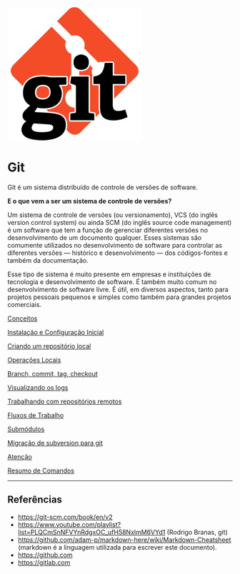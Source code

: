 ![Git Logo](/imagens/git.jpg)

# Git

Git é um sistema distribuído de controle de versões de software.

**E o que vem a ser um sistema de controle de versões?**

Um sistema de controle de versões (ou versionamento), VCS (do inglês version control system) ou ainda SCM (do inglês source code management) é um software que tem a função de gerenciar diferentes versões no desenvolvimento de um documento qualquer. Esses sistemas são comumente utilizados no desenvolvimento de software para controlar as diferentes versões — histórico e desenvolvimento — dos códigos-fontes e também da documentação.

Esse tipo de sistema é muito presente em empresas e instituições de tecnologia e desenvolvimento de software. É também muito comum no desenvolvimento de software livre. É útil, em diversos aspectos, tanto para projetos pessoais pequenos e simples como também para grandes projetos comerciais.

[Conceitos](conceitos.md)

[Instalação e Configuração Inicial](instalacao.md)

[Criando um repositório local](criando-repositorio-local.md)

[Operações Locais](operacoes-locais.md)

[Branch, commit, tag, checkout](branches-commits-tags.md)

[Visualizando os logs](git-log.md)

[Trabalhando com repositórios remotos](repositorios-remotos.md)

[Fluxos de Trabalho](fluxos-de-trabalho.md)

[Submódulos](git-submodule.md)

[Migração de subversion para git](svn2git.md)

[Atenção](atencao.md)

[Resumo de Comandos](resumo-comandos.md)

----

## Referências

 * https://git-scm.com/book/en/v2
 * https://www.youtube.com/playlist?list=PLQCmSnNFVYnRdgxOC_ufH58NxlmM6VYd1 (Rodrigo Branas, git)
 * https://github.com/adam-p/markdown-here/wiki/Markdown-Cheatsheet (markdown é a linguagem utilizada para escrever este documento).
 * https://github.com
 * https://gitlab.com 

